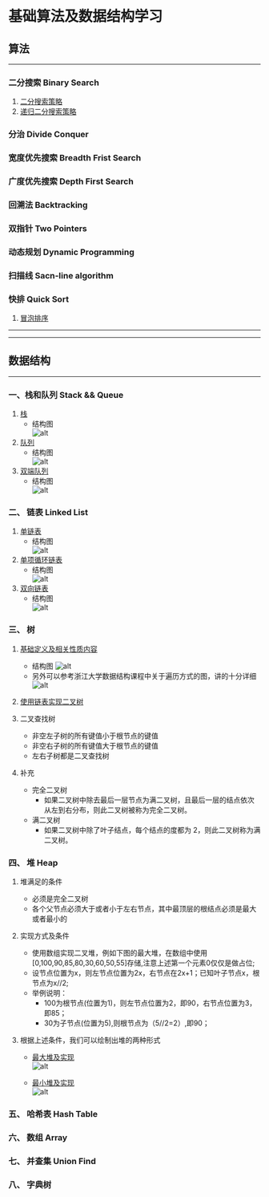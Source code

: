 # 基础算法及数据结构学习

## 算法

---

### 二分搜索 Binary Search

1. [二分搜索策略](algorithm/BinarySearch.py)
2. [递归二分搜索策略](algorithm/RecursionBinarySearch.py)

### 分治 Divide Conquer

### 宽度优先搜索 Breadth Frist Search

### 广度优先搜索 Depth First Search

### 回溯法 Backtracking

### 双指针 Two Pointers

### 动态规划 Dynamic Programming

### 扫描线 Sacn-line algorithm

### 快排 Quick Sort

1. [冒泡排序](algorithm/BubbleSort.py)

---
---

## 数据结构

---

### 一、栈和队列 Stack && Queue

1. [栈](data_structure/栈.py)
    - 结构图   
    ![alt](data_structure/img/栈结构图.png)
2. [队列](data_structure/队列.py)
    - 结构图   
    ![alt](data_structure/img/队列结构图.png)
3. [双端队列](data_structure/双端队列.py)
    - 结构图   
    ![alt](data_structure/img/双端队列结构图.png)

### 二、 链表 Linked List

1. [单链表](data_structure/单链表.py)
    - 结构图   
    ![alt](data_structure/img/单链表结构图.png)
2. [单项循环链表](data_structure/单项循环链表.py)
    - 结构图   
    ![alt](data_structure/img/单项循环链表结构图.png)
3. [双向链表](data_structure/双向链表.py)
    - 结构图   
    ![alt](data_structure/img/双向链表结构图.png)

### 三、 树
1. [基础定义及相关性质内容](data_structure/doc/树.md)
    - 结构图
    ![alt](data_structure/img/树的遍历方式.png)
    - 另外可以参考浙江大学数据结构课程中关于遍历方式的图，讲的十分详细
    ![alt](data_structure/img/先中后序遍历的规则图.png)
3. [使用链表实现二叉树](data_structure/二叉树.py)   

4. 二叉查找树
    - 非空左子树的所有键值小于根节点的键值
    - 非空右子树的所有键值大于根节点的键值
    - 左右子树都是二叉查找树
5. 补充
    - 完全二叉树
        - 如果二叉树中除去最后一层节点为满二叉树，且最后一层的结点依次从左到右分布，则此二叉树被称为完全二叉树。
    - 满二叉树
        - 如果二叉树中除了叶子结点，每个结点的度都为 2，则此二叉树称为满二叉树。

### 四、 堆 Heap
1. 堆满足的条件
    - 必须是完全二叉树
    - 各个父节点必须大于或者小于左右节点，其中最顶层的根结点必须是最大或者最小的

2. 实现方式及条件
    - 使用数组实现二叉堆，例如下图的最大堆，在数组中使用[0,100,90,85,80,30,60,50,55]存储,注意上述第一个元素0仅仅是做占位;
    - 设节点位置为x，则左节点位置为2x，右节点在2x+1；已知叶子节点x，根节点为x//2;
    - 举例说明：
        - 100为根节点(位置为1)，则左节点位置为2，即90，右节点位置为3，即85；
        - 30为子节点(位置为5),则根节点为（5//2=2）,即90；

3. 根据上述条件，我们可以绘制出堆的两种形式   
   
    - [最大堆及实现](data_structure/最大堆.py)  
    ![alt](data_structure/img/最大堆.png)
       
    - [最小堆及实现](data_structure/最小堆.py)      
    ![alt](data_structure/img/最小堆.png)

### 五、 哈希表 Hash Table

### 六、 数组 Array

### 七、 并查集 Union Find

### 八、 字典树
